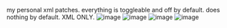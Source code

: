 my personal xml patches. everything is toggleable and off by default. does nothing by default. XML ONLY.
![image](https://user-images.githubusercontent.com/76593873/170939859-a4f7c29e-2c66-449a-9604-e52ac9966323.png)
![image](https://user-images.githubusercontent.com/76593873/170939897-612d6ac3-c422-4bda-8aaa-8c15f96256a4.png)
![image](https://user-images.githubusercontent.com/76593873/170939982-3ee31855-bfaf-4266-8ae1-a4ef256481c3.png)
![image](https://user-images.githubusercontent.com/76593873/170940014-654f981a-533b-4aad-8556-34f949cab26f.png)
